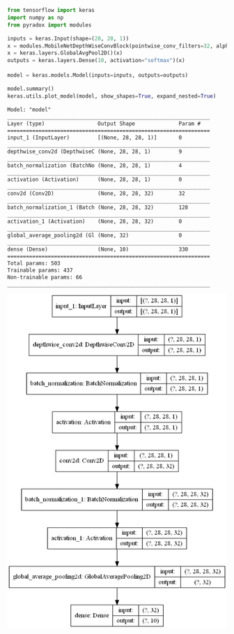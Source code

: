```python
from tensorflow import keras
import numpy as np
from pyradox import modules
```


```python
inputs = keras.Input(shape=(28, 28, 1))
x = modules.MobileNetDepthWiseConvBlock(pointwise_conv_filters=32, alpha=1)(inputs)
x = keras.layers.GlobalAvgPool2D()(x)
outputs = keras.layers.Dense(10, activation="softmax")(x)

model = keras.models.Model(inputs=inputs, outputs=outputs) 
```


```python
model.summary()
keras.utils.plot_model(model, show_shapes=True, expand_nested=True)
```

    Model: "model"
    _________________________________________________________________
    Layer (type)                 Output Shape              Param #   
    =================================================================
    input_1 (InputLayer)         [(None, 28, 28, 1)]       0         
    _________________________________________________________________
    depthwise_conv2d (DepthwiseC (None, 28, 28, 1)         9         
    _________________________________________________________________
    batch_normalization (BatchNo (None, 28, 28, 1)         4         
    _________________________________________________________________
    activation (Activation)      (None, 28, 28, 1)         0         
    _________________________________________________________________
    conv2d (Conv2D)              (None, 28, 28, 32)        32        
    _________________________________________________________________
    batch_normalization_1 (Batch (None, 28, 28, 32)        128       
    _________________________________________________________________
    activation_1 (Activation)    (None, 28, 28, 32)        0         
    _________________________________________________________________
    global_average_pooling2d (Gl (None, 32)                0         
    _________________________________________________________________
    dense (Dense)                (None, 10)                330       
    =================================================================
    Total params: 503
    Trainable params: 437
    Non-trainable params: 66
    _________________________________________________________________
    




![png](output_3_1.png)
